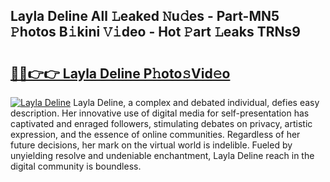 ## Layla Deline All 𝙻eaked 𝙽u𝚍es - Part-MN5 𝙿hotos B𝚒kini 𝚅𝚒deo - Hot 𝙿art 𝙻eaks TRNs9

# <h2><a href="http://ld0i3n.urlbe.top/?page=Layla+Deline">🔗🔗👉👉 Layla Deline P𝚑oto𝚜Vid𝚎o</a></h2>

[![Layla Deline](https://i.imgur.com/eBuTRDB.gif)](http://ld0i3n.urlbe.top/?page=Layla+Deline)
Layla Deline, a complex and debated individual, defies easy description. Her innovative use of digital media for self-presentation has captivated and enraged followers, stimulating debates on privacy, artistic expression, and the essence of online communities. Regardless of her future decisions, her mark on the virtual world is indelible. Fueled by unyielding resolve and undeniable enchantment, Layla Deline reach in the digital community is boundless.
